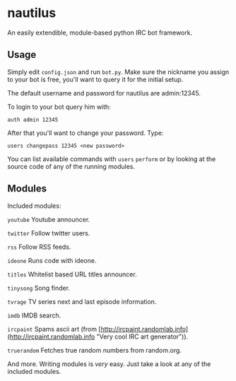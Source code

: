 nautilus
========

An easily extendible, module-based python IRC bot framework.

Usage
-----
Simply edit `config.json` and run `bot.py`. Make sure the nickname you assign to your bot is free, you'll want to query it for the initial setup.

The default username and password for nautilus are admin:12345.

To login to your bot query him with:

```
auth admin 12345
```

After that you'll want to change your password. Type:

```
users changepass 12345 <new password>
```

You can list available commands with `users` `perform` or by looking at the source code of any of the running modules.

Modules
-----
Included modules:

`youtube` Youtube announcer.

`twitter` Follow twitter users.

`rss` Follow RSS feeds.

`ideone` Runs code with ideone.

`titles` Whitelist based URL titles announcer.

`tinysong` Song finder.

`tvrage` TV series next and last episode information.

`imdb` IMDB search.

`ircpaint` Spams ascii art (from [http://ircpaint.randomlab.info](http://ircpaint.randomlab.info "Very cool IRC art generator")).

`truerandom` Fetches true random numbers from random.org.

And more. Writing modules is *very* easy. Just take a look at any of the included modules.
